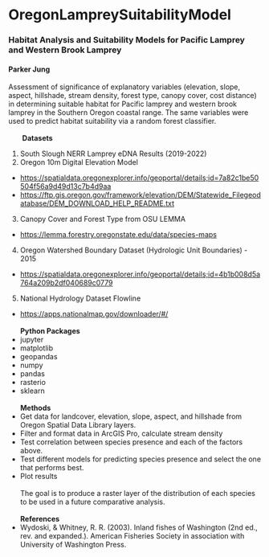 # OregonLampreySuitabilityModel
### Habitat Analysis and Suitability Models for Pacific Lamprey and Western Brook Lamprey
#### Parker Jung
Assessment of significance of explanatory variables (elevation, slope, aspect, hillshade, stream density, forest type, canopy cover, cost distance) in determining suitable habitat for Pacific lamprey and western brook lamprey in the Southern Oregon coastal range. The same variables were used to predict habitat suitability via a random forest classifier.
<br>
<br>&nbsp;&nbsp;&nbsp;&nbsp;&nbsp;&nbsp;&nbsp;**Datasets**
1. South Slough NERR Lamprey eDNA Results (2019-2022)
2. Oregon 10m Digital Elevation Model
-  https://spatialdata.oregonexplorer.info/geoportal/details;id=7a82c1be50504f56a9d49d13c7b4d9aa
-  https://ftp.gis.oregon.gov/framework/elevation/DEM/Statewide_Filegeodatabase/DEM_DOWNLOAD_HELP_README.txt
3. Canopy Cover and Forest Type from OSU LEMMA
- https://lemma.forestry.oregonstate.edu/data/species-maps
4. Oregon Watershed Boundary Dataset (Hydrologic Unit Boundaries) - 2015
- https://spatialdata.oregonexplorer.info/geoportal/details;id=4b1b008d5a764a209b2df040689c0779
5. National Hydrology Dataset Flowline
- https://apps.nationalmap.gov/downloader/#/
\
<br>**Python Packages**
- jupyter
- matplotlib
- geopandas
- numpy
- pandas
- rasterio
- sklearn
\
<br>**Methods**
- Get data for landcover, elevation, slope, aspect, and hillshade from Oregon Spatial Data Library layers.
- Filter and format data in ArcGIS Pro, calculate stream density
- Test correlation between species presence and each of the factors above.
- Test different models for predicting species presence and select the one that performs best.
- Plot results
\
<br> The goal is to produce a raster layer of the distribution of each species to be used in a future comparative analysis.
\
<br> **References**
- Wydoski, & Whitney, R. R. (2003). Inland fishes of Washington (2nd ed., rev. and expanded.). American Fisheries Society in association with University of Washington Press.

